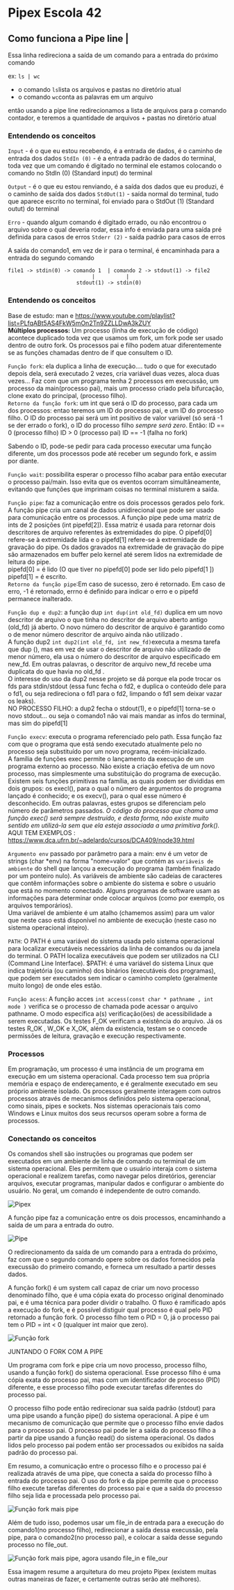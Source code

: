 # Pipex Escola 42


## Como funciona a Pipe line |

Essa linha redireciona a saída de um comando para a entrada do próximo comando

ex: `ls | wc`
- o comando `ls`lista os arquivos e pastas no diretório atual
- o comando `wc`conta as palavras em um arquivo

então usando a pipe line redirecionamos a lista de arquivos para p comando contador, e teremos a quantidade de arquivos + pastas no diretório atual

### Entendendo os conceitos
`Input` - é o que eu estou recebendo, é a entrada de dados, é o caminho de entrada dos dados
`StdIn (0)` - é a entrada padrão de dados do terminal, toda vez que um comando é digitado no terminal ele estamos colocando o comando no StdIn (0) (Standard input) do terminal

`Output` - é o que eu estou renviando, é a saída dos dados que eu produzi, é o caminho de saída dos dados
`StdOut(1)` - saída normal do terminal, tudo que aparece escrito no terminal, foi enviado para o StdOut (1) (Standard outut) do terminal

`Erro` - quando algum comando é digitado errado, ou não encontrou o arquivo sobre o qual deveria rodar, essa info é enviada para uma saída pré definida para casos de erros
`Stderr (2)` - saída padrão para casos de erros

A saída do comando1, em vez de ir para o terminal, é encaminhada para a entrada do segundo comando

```
file1 -> stdin(0) -> comando 1  | comando 2 -> stdout(1) -> file2
                           |          |
                      stdout(1) -> stdin(0)
```

### Entendendo os conceitos
Base de estudo: man e https://www.youtube.com/playlist?list=PLfqABt5AS4FkW5mOn2Tn9ZZLLDwA3kZUY \
**Múltiplos processos:** Um processo (linha de execução de código) acontece duplicado toda vez que usamos um fork, um fork pode ser usado dentro de outro fork. Os processos pai e filho podem atuar diferentemente se as funções chamadas dentro de if que consultem o ID.

`Função fork`: ela duplica a linha de execução.... tudo o que for executado depois dela, será executado 2 vezes, cria variável duas vezes, aloca duas vezes... Faz com que um programa tenha 2 processos em execussão, um processo da main(processo pai), mais um processo criado pela bifurcação, clone exato do principal, (processo filho).\
`Retorno da função fork`: um int que será o ID do processo, para cada um dos processos: entao teremos um ID do processo pai, e um ID do processo filho. 
O ID do processo pai será um int positivo de valor variável (só será -1 se der errado o fork), o ID do processo filho *sempre será zero*.
Então: ID == 0 (processo filho)
       ID > 0 (processo pai)
       ID == -1 (falha no fork)

Sabendo o ID, pode-se pedir para cada processo executar uma função diferente, um dos processos pode até receber um segundo fork, e assim por diante.

`Função wait`: possibilita esperar o processo filho acabar para então executar o processo pai/main. Isso evita que os eventos ocorram simultâneamente, evitando que funções que imprimam coisas no terminal misturem a saída.

`Função pipe`: faz a comunicação entre os dois processos gerados pelo fork.\
A função pipe cria um canal de dados unidirecional que pode ser usado para comunicação entre os processos. A função pipe pede uma matriz de ints de 2 posições (int pipefd[2]). Essa matriz é usada para retornar dois descritores de arquivo referentes às extremidades do pipe. O pipefd[0] refere-se à extremidade lida e o pipefd[1] refere-se à extremidade de gravação do pipe. Os dados gravados na extremidade de gravação do pipe são armazenados em buffer pelo kernel até serem lidos na extremidade de leitura do pipe.\
pipefd[0] = é lido (O que tiver no pipefd[0] pode ser lido pelo pipefd[1 ])\
pipefd[1] = é escrito.\
`Retorno da função pipe`:Em caso de sucesso, zero é retornado. Em caso de erro, -1 é retornado, errno é definido para indicar o erro e o pipefd permanece inalterado. 

`Função dup e dup2`: a função dup `int dup(int old_fd)` duplica em um novo descritor de arquivo o que tinha no descritor de arquivo aberto antigo (old_fd) já aberto. O novo número do descritor de arquivo é garantido como o de menor número descritor de arquivo ainda não utilizado .\
A função dup2 `int dup2(int old_fd, int new_fd)`executa a mesma tarefa que dup (), mas
em vez de usar o descritor de arquivo não utilizado de menor número, ela usa o número do descritor de arquivo especificado em new_fd. Em outras palavras, o descritor de arquivo new_fd recebe uma duplicata do que havia no old_fd . \
O interesse do uso da dup2 nesse projeto se dá porque ela pode trocar os fds para stdin/stdout (essa func fecha o fd2, e duplica o conteúdo dele para o fd1, ou seja redireciona o fd1 para o fd2, limpando o fd1 sem deixar vazar os leaks).\
NO PROCESSO FILHO:
a dup2 fecha o stdout(1), e o pipefd[1] torna-se o novo stdout... ou seja o comando1 não vai mais mandar as infos do terminal, mas sim do pipefd[1]

`Função execv`: executa o programa referenciado pelo path. Essa função faz com que o programa que está sendo executado atualmente pelo no processo seja substituído por um novo programa, recém-inicializado. \
A família de funções exec permite o lançamento da execução de um programa externo ao processo. Não existe a criação efetiva de um novo processo, mas simplesmente uma substituição do programa de execução.\
Existem seis funções primitivas na família, as quais podem ser divididas em dois grupos: os execl(), para o qual o número de argumentos do programa lançado é conhecido; e os execv(), para o qual esse número é desconhecido. Em outras palavras, estes grupos  se diferenciam pelo número de parâmetros passados.
*O código do processo que chama uma função exec() será sempre destruído, e desta forma, não existe muito sentido em utilizá-la sem que ela esteja associada a uma primitiva fork().*
AQUI TEM EXEMPLOS : https://www.dca.ufrn.br/~adelardo/cursos/DCA409/node39.html

`Argumento env` passado por parâmetro para a main: env é um vetor de strings (char *env) na forma "nome=valor" que contém as `variáveis de ambiente` do shell que lançou a execução do programa (também finalizado por um ponteiro nulo). As variáveis de ambiente são cadeias de caracteres que contêm informações sobre o ambiente do sistema e sobre o usuário que está no momento conectado. Alguns programas de software usam as informações para determinar onde colocar arquivos (como por exemplo, os arquivos temporários).\
Uma variável de ambiente é um atalho (chamemos assim) para um valor que neste caso está disponível no ambiente de execução (neste caso no sistema operacional inteiro).

`PATH`: O PATH é uma variável do sistema usada pelo sistema operacional para localizar executáveis necessários da linha de comandos ou da janela do terminal. O PATH localiza executáveis que podem ser utilizados na CLI (Command Line Interface). $PATH: é uma variável do sistema Linux que indica trajetória (ou caminho) dos binários (executáveis dos programas), que podem ser executados sem indicar o caminho completo (geralmente muito longo) de onde eles estão.

`Função acess`: A função acces `int access(const char * pathname , int mode )` verifica se o processo de chamada pode acessar o arquivo pathname. O modo especifica a(s) verificação(ões) de acessibilidade a serem executadas. Os testes F_OK verificam a existência do arquivo. Já os testes R_OK , W_OK e X_OK, além da existencia, testam se o concede permissões de leitura, gravação e execução respectivamente.

### Processos

Em programação, um processo é uma instância de um programa em execução em um sistema operacional. Cada processo tem sua própria memória e espaço de endereçamento, e é geralmente executado em seu próprio ambiente isolado. Os processos geralmente interagem com outros processos através de mecanismos definidos pelo sistema operacional, como sinais, pipes e sockets. Nos sistemas operacionais tais como Windows e Linux muitos dos seus recursos operam sobre a forma de processos.

### Conectando os conceitos

Os comandos shell são instruções ou programas que podem ser executados em um ambiente de linha de comando ou terminal de um sistema operacional. Eles permitem que o usuário interaja com o sistema operacional e realizem tarefas, como navegar pelos diretórios, gerenciar arquivos, executar programas, manipular dados e configurar o ambiente do usuário. No geral, um comando é independente de outro comando.

![Pipex](./img/sem_pipes.PNG)

A função pipe faz a comunicação entre os dois processos, encaminhando a saída de um para a entrada do outro.

![Pipe](./img/pipe.PNG)

O redirecionamento da saída de um comando para a entrada do próximo, faz com que o segundo comando opere sobre os dados fornecidos pela execussão do primeiro comando, e forneca um resultado a partir desses dados.

A função fork() é um system call capaz de criar um novo processo denominado filho, que é uma cópia exata do processo original denominado pai, e é uma técnica para poder dividir o trabalho. O fluxo é ramificado após a execução do fork, e é possível distiguir qual processo é qual pelo PID retornado a função fork. O processo filho tem o PID = 0, já o processo pai tem o PID = int < 0 (qualquer int maior que zero).

![Função fork](./img/fork.PNG)

JUNTANDO O FORK COM A PIPE

Um programa com fork e pipe cria um novo processo, processo filho, usando a função fork() do sistema operacional. Esse processo filho é uma cópia exata do processo pai, mas com um identificador de processo (PID) diferente, e esse processo filho pode executar tarefas diferentes do processo pai.

O processo filho pode então redirecionar sua saída padrão (stdout) para uma pipe usando a função pipe() do sistema operacional. A pipe é um mecanismo de comunicação que permite que o processo filho envie dados para o processo pai. O processo pai pode ler a saída do processo filho a partir da pipe usando a função read() do sistema operacional. Os dados lidos pelo processo pai podem então ser processados ​​ou exibidos na saída padrão do processo pai.

Em resumo, a comunicação entre o processo filho e o processo pai é realizada através de uma pipe, que conecta a saída do processo filho à entrada do processo pai. O uso do fork e da pipe permite que o processo filho execute tarefas diferentes do processo pai e que a saída do processo filho seja lida e processada pelo processo pai.

![Função fork mais pipe](./img/fork+pipe.PNG)

Além de tudo isso, podemos usar um file_in de entrada para a execução do comando1(no processo filho), redirecionar a saída dessa execussão, pela pipe, para o comando2(no processo pai), e colocar a saída desse segundo processo no file_out. 

![Função fork mais pipe, agora usando file_in e file_our](./img/fork+pipe+file.PNG)

Essa imagem resume a arquitetura do meu projeto Pipex (existem muitas outras maneiras de fazer, e certamente outras serão até melhores). 